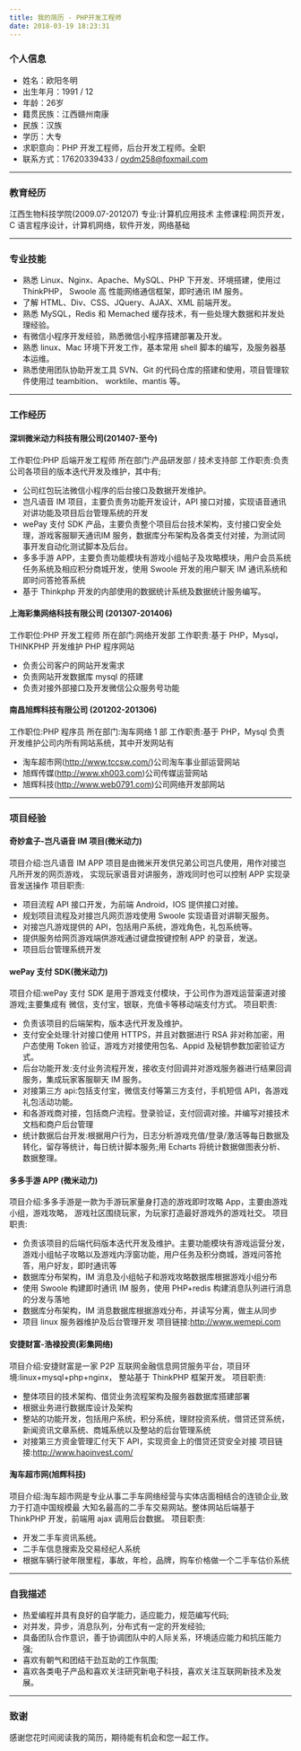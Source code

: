 ```yaml
---
title: 我的简历 - PHP开发工程师
date: 2018-03-19 18:23:31
---
```


### 个人信息
* 姓名：欧阳冬明
* 出生年月：1991 / 12 
* 年龄：26岁
* 籍贯民族：江西赣州南康
* 民族：汉族
* 学历：大专
* 求职意向：PHP 开发工程师，后台开发工程师。全职
* 联系方式：17620339433 / oydm258@foxmail.com

---------------------
### 教育经历
江西生物科技学院(2009.07-201207)
专业:计算机应用技术
主修课程:网页开发，C 语言程序设计，计算机网络，软件开发，网络基础

---------------------
### 专业技能
* 熟悉 Linux、Nginx、Apache、MySQL、PHP 下开发、环境搭建，使用过 ThinkPHP， Swoole 高 性能网络通信框架，即时通讯 IM 服务。
* 了解 HTML、Div、CSS、JQuery、AJAX、XML 前端开发。
* 熟悉 MySQL，Redis 和 Memached 缓存技术，有一些处理大数据和并发处理经验。
* 有微信小程序开发经验，熟悉微信小程序搭建部署及开发。
* 熟悉 linux、Mac 环境下开发工作，基本常用 shell 脚本的编写，及服务器基本运维。
* 熟悉使用团队协助开发工具 SVN、Git 的代码仓库的搭建和使用，项目管理软件使用过 teambition、
worktile、mantis 等。
---------------------
### 工作经历
#### 深圳微米动力科技有限公司(201407-至今)
工作职位:PHP 后端开发工程师
所在部门:产品研发部 / 技术支持部
工作职责:负责公司各项目的版本迭代开发及维护，其中有;
* 公司红包玩法微信小程序的后台接口及数据开发维护。
* 岂凡语音 IM 项目，主要负责务功能开发设计，API 接口对接，实现语音通讯对讲功能及项目后台管理系统的开发
* wePay 支付 SDK 产品，主要负责整个项目后台技术架构，支付接口安全处理，游戏客服聊天通讯IM 服务，数据库分布架构及各类支付对接，为测试同事开发自动化测试脚本及后台。 
* 多多手游 APP，主要负责功能模块有游戏小组帖子及攻略模块，用户会员系统任务系统及相应积分商城开发，使用 Swoole 开发的用户聊天 IM 通讯系统和即时问答抢答系统 
* 基于 Thinkphp 开发的内部使用的数据统计系统及数据统计服务编写。

#### 上海彩集网络科技有限公司 (201307-201406)
工作职位:PHP 开发工程师 
所在部门:网络开发部 
工作职责:基于 PHP，Mysql，THINKPHP 开发维护 PHP 程序网站
* 负责公司客户的网站开发需求
* 负责网站开发数据库 mysql 的搭建
* 负责对接外部接口及开发微信公众服务号功能

#### 南昌旭辉科技有限公司 (201202-201306)
工作职位:PHP 程序员 所在部门:淘车网络 1 部
工作职责:基于 PHP，Mysql 负责开发维护公司内所有网站系统，其中开发网站有
* 淘车超市网(http://www.tccsw.com/)公司淘车事业部运营网站
* 旭辉传媒(http://www.xh003.com)公司传媒运营网站
* 旭辉科技(http://www.web0791.com)公司网络开发部网站

---------------------
### 项目经验
#### 奇妙盒子-岂凡语音 IM 项目(微米动力)
项目介绍:岂凡语音 IM APP 项目是由微米开发供兄弟公司岂凡使用，用作对接岂凡所开发的网页游戏， 实现玩家语音对讲服务，游戏同时也可以控制 APP 实现录音发送操作
项目职责:
* 项目流程 API 接口开发，为前端 Android，IOS 提供接口对接。
* 规划项目流程及对接岂凡网页游戏使用 Swoole 实现语音对讲聊天服务。 
* 对接岂凡游戏提供的 API，包括用户系统，游戏角色，礼包系统等。
* 提供服务给网页游戏端供游戏通过键盘按键控制 APP 的录音，发送。 
* 项目后台管理系统开发

#### wePay 支付 SDK(微米动力)
项目介绍:wePay 支付 SDK 是用于游戏支付模块，于公司作为游戏运营渠道对接游戏;主要集成有 微信，支付宝，银联，充值卡等移动端支付方式。
项目职责:
* 负责该项目的后端架构，版本迭代开发及维护。
* 支付安全处理:针对接口使用 HTTPS，并且对数据进行 RSA 非对称加密，用户态使用 Token 验证，游戏方对接使用包名、Appid 及秘钥参数加密验证方式。
* 后台功能开发:支付业务流程开发，接收支付回调并对游戏服务器进行结果回调服务，集成玩家客服聊天 IM 服务。
* 对接第三方 api:包括支付宝，微信支付等第三方支付，手机短信 API，各游戏礼包活动功能。
* 和各游戏商对接，包括商户流程。登录验证，支付回调对接。并编写对接技术文档和商户后台管理
* 统计数据后台开发:根据用户行为，日志分析游戏充值/登录/激活等每日数据及转化，留存等统计，每日统计脚本服务;用 Echarts 将统计数据做图表分析、数据整理。

#### 多多手游 APP (微米动力)
项目介绍:多多手游是一款为手游玩家量身打造的游戏即时攻略 App，主要由游戏小组，游戏攻略， 游戏社区围绕玩家，为玩家打造最好游戏外的游戏社交。
项目职责:
* 负责该项目的后端代码版本迭代开发及维护。主要功能模块有游戏运营分发，游戏小组帖子攻略以及游戏内浮窗功能，用户任务及积分商城，游戏问答抢答，用户好友，即时通讯等
* 数据库分布架构，IM 消息及小组帖子和游戏攻略数据库根据游戏小组分布
* 使用 Swoole 构建即时通讯 IM 服务，使用 PHP+redis 构建消息队列进行消息的分发与落地
* 数据库分布架构，IM 消息数据库根据游戏分布，并读写分离，做主从同步
* 项目 linux 服务器维护及后台管理开发
项目链接:http://www.wemepi.com

#### 安捷财富-浩禄投资(彩集网络)
项目介绍:安捷财富是一家 P2P 互联网金融信息网贷服务平台，项目环境:linux+mysql+php+nginx， 整站基于 ThinkPHP 框架开发。
项目职责:
* 整体项目的技术架构、借贷业务流程架构及服务器数据库搭建部署
* 根据业务进行数据库设计及架构
* 整站的功能开发，包括用户系统，积分系统，理财投资系统，借贷还贷系统，新闻资讯文章系统、商城系统以及整站的后台管理系统
* 对接第三方资金管理汇付天下 API，实现资金上的借贷还贷安全对接
项目链接:http://www.haoinvest.com/

#### 淘车超市网(旭辉科技)
项目介绍:淘车超市网是专业从事二手车网络经营与实体店面相结合的连锁企业,致力于打造中国规模最 大知名最高的二手车交易网站。整体网站后端基于 ThinkPHP 开发，前端用 ajax 调用后台数据。
项目职责:
* 开发二手车资讯系统。
* 二手车信息搜索及交易经纪人系统
* 根据车辆行驶年限里程，事故，年检，品牌，购车价格做一个二手车估价系统
---------------------
### 自我描述
* 热爱编程并具有良好的自学能力，适应能力，规范编写代码; 
* 对并发，异步，消息队列，分布式有一定的开发经验; 
* 具备团队合作意识，善于协调团队中的人际关系，环境适应能力和抗压能力强; 
* 喜欢有朝气和团结干劲互助的工作氛围; 
* 喜欢各类电子产品和喜欢关注研究新电子科技，喜欢关注互联网新技术及发展。
---------------------
### 致谢
感谢您花时间阅读我的简历，期待能有机会和您一起工作。
